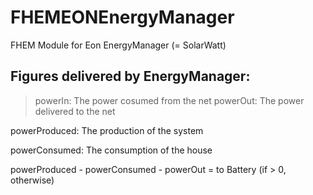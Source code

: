 # FHEMEONEnergyManager
FHEM Module for Eon EnergyManager (= SolarWatt)

## Figures delivered by EnergyManager:

> powerIn: The power cosumed from the net
> powerOut: The power delivered to the net

powerProduced: The production of the system

powerConsumed: The consumption of the house

powerProduced - powerConsumed - powerOut = to Battery (if > 0, otherwise)
